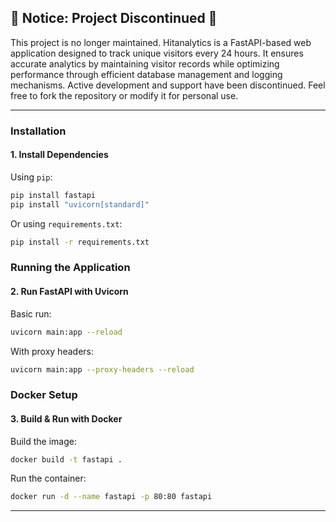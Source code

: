 ## 🚨 **Notice: Project Discontinued** 🚨  
This project is no longer maintained. Hitanalytics is a FastAPI-based web application designed to track unique visitors every 24 hours. It ensures accurate analytics by maintaining visitor records while optimizing performance through efficient database management and logging mechanisms. Active development and support have been discontinued. Feel free to fork the repository or modify it for personal use.  

---

### **Installation**  
#### **1. Install Dependencies**  
Using `pip`:  
```sh
pip install fastapi  
pip install "uvicorn[standard]"
```
Or using `requirements.txt`:  
```sh
pip install -r requirements.txt
```

### **Running the Application**  
#### **2. Run FastAPI with Uvicorn**  
Basic run:  
```sh
uvicorn main:app --reload
```
With proxy headers:  
```sh
uvicorn main:app --proxy-headers --reload
```

### **Docker Setup**  
#### **3. Build & Run with Docker**  
Build the image:  
```sh
docker build -t fastapi .
```
Run the container:  
```sh
docker run -d --name fastapi -p 80:80 fastapi
```

---
